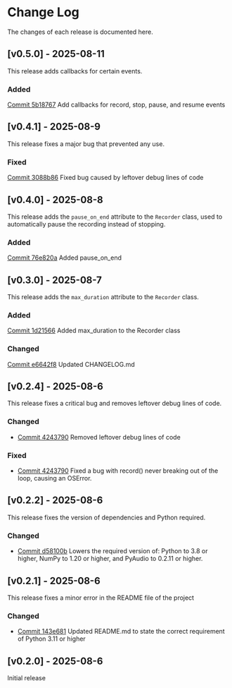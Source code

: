 
# Change Log
The changes of each release is documented here.

## [v0.5.0] - 2025-08-11
This release adds callbacks for certain events.

### Added
[Commit 5b18767](https://github.com/bdarwish/speechcapture/commit/5b1876741102b9143c06407199c324725b623946) Add callbacks for record, stop, pause, and resume events

## [v0.4.1] - 2025-08-9
This release fixes a major bug that prevented any use.

### Fixed
[Commit 3088b86](https://github.com/bdarwish/speechcapture/commit/3088b86347cbe2f40c4ae10747603c5d8b55a786) Fixed bug caused by leftover debug lines of code

## [v0.4.0] - 2025-08-8
This release adds the `pause_on_end` attribute to the `Recorder` class, used to automatically pause the recording instead of stopping.

### Added
[Commit 76e820a](https://github.com/bdarwish/speechcapture/commit/76e820ad5b0e9ce4eb12a05edb2ba7fd8af56ab3) Added pause_on_end

## [v0.3.0] - 2025-08-7
This release adds the `max_duration` attribute to the `Recorder` class.

### Added
[Commit 1d21566](https://github.com/bdarwish/speechcapture/commit/1d2156659f97feae99891a3e6258ab7ba3444e8f) Added max_duration to the Recorder class

### Changed
[Commit e6642f8](https://github.com/bdarwish/speechcapture/commit/e6642f80e95f7048c284685f377492b212540f54) Updated CHANGELOG.md

## [v0.2.4] - 2025-08-6
This release fixes a critical bug and removes leftover debug lines of code. 

### Changed
- [Commit 4243790](https://github.com/bdarwish/speechcapture/commit/4243790d9b8d33609eb4f4304e022e08510e29e2) Removed leftover debug lines of code

### Fixed
- [Commit 4243790](https://github.com/bdarwish/speechcapture/commit/4243790d9b8d33609eb4f4304e022e08510e29e2) Fixed a bug with record() never breaking out of the loop, causing an OSError.

## [v0.2.2] - 2025-08-6
This release fixes the version of dependencies and Python required.

### Changed
- [Commit d58100b](https://github.com/bdarwish/speechcapture/commit/d58100b9c3526d75236c4b199ddb2c16ca4c4842) Lowers the required version of: Python to 3.8 or higher, NumPy to 1.20 or higher, and PyAudio to 0.2.11 or higher.

## [v0.2.1] - 2025-08-6
This release fixes a minor error in the README file of the project

### Changed
- [Commit 143e681](https://github.com/bdarwish/speechcapture/commit/143e681514be4e9a54ac8549fb40a72ddd9d3231) Updated README.md to state the correct requirement of Python 3.11 or higher
 
## [v0.2.0] - 2025-08-6
Initial release